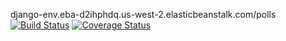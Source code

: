 django-env.eba-d2ihphdq.us-west-2.elasticbeanstalk.com/polls
[![Build Status](https://app.travis-ci.com/Caulhong/swe1-app.svg?branch=main)](https://app.travis-ci.com/Caulhong/swe1-app)
[![Coverage Status](https://coveralls.io/repos/github/Caulhong/swe1-app/badge.svg)](https://coveralls.io/github/Caulhong/swe1-app) 
